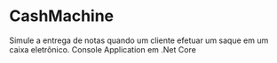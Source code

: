 # CashMachine
Simule a entrega de notas quando um cliente efetuar um saque em um caixa eletrônico. Console Application em .Net Core
